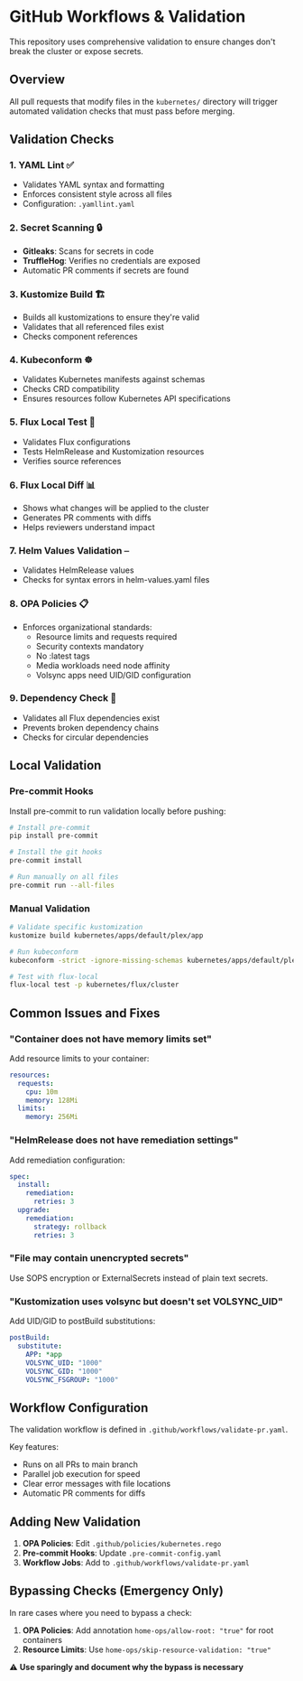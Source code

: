 # GitHub Workflows & Validation

This repository uses comprehensive validation to ensure changes don't break the cluster or expose secrets.

## Overview

All pull requests that modify files in the `kubernetes/` directory will trigger automated validation checks that must pass before merging.

## Validation Checks

### 1. **YAML Lint** ✅
- Validates YAML syntax and formatting
- Enforces consistent style across all files
- Configuration: `.yamllint.yaml`

### 2. **Secret Scanning** 🔒
- **Gitleaks**: Scans for secrets in code
- **TruffleHog**: Verifies no credentials are exposed
- Automatic PR comments if secrets are found

### 3. **Kustomize Build** 🏗️
- Builds all kustomizations to ensure they're valid
- Validates that all referenced files exist
- Checks component references

### 4. **Kubeconform** ☸️
- Validates Kubernetes manifests against schemas
- Checks CRD compatibility
- Ensures resources follow Kubernetes API specifications

### 5. **Flux Local Test** 🔄
- Validates Flux configurations
- Tests HelmRelease and Kustomization resources
- Verifies source references

### 6. **Flux Local Diff** 📊
- Shows what changes will be applied to the cluster
- Generates PR comments with diffs
- Helps reviewers understand impact

### 7. **Helm Values Validation** ⎯
- Validates HelmRelease values
- Checks for syntax errors in helm-values.yaml files

### 8. **OPA Policies** 📋
- Enforces organizational standards:
  - Resource limits and requests required
  - Security contexts mandatory
  - No :latest tags
  - Media workloads need node affinity
  - Volsync apps need UID/GID configuration

### 9. **Dependency Check** 🔗
- Validates all Flux dependencies exist
- Prevents broken dependency chains
- Checks for circular dependencies

## Local Validation

### Pre-commit Hooks

Install pre-commit to run validation locally before pushing:

```bash
# Install pre-commit
pip install pre-commit

# Install the git hooks
pre-commit install

# Run manually on all files
pre-commit run --all-files
```

### Manual Validation

```bash
# Validate specific kustomization
kustomize build kubernetes/apps/default/plex/app

# Run kubeconform
kubeconform -strict -ignore-missing-schemas kubernetes/apps/default/plex/app/helmrelease.yaml

# Test with flux-local
flux-local test -p kubernetes/flux/cluster
```

## Common Issues and Fixes

### "Container does not have memory limits set"
Add resource limits to your container:
```yaml
resources:
  requests:
    cpu: 10m
    memory: 128Mi
  limits:
    memory: 256Mi
```

### "HelmRelease does not have remediation settings"
Add remediation configuration:
```yaml
spec:
  install:
    remediation:
      retries: 3
  upgrade:
    remediation:
      strategy: rollback
      retries: 3
```

### "File may contain unencrypted secrets"
Use SOPS encryption or ExternalSecrets instead of plain text secrets.

### "Kustomization uses volsync but doesn't set VOLSYNC_UID"
Add UID/GID to postBuild substitutions:
```yaml
postBuild:
  substitute:
    APP: *app
    VOLSYNC_UID: "1000"
    VOLSYNC_GID: "1000"
    VOLSYNC_FSGROUP: "1000"
```

## Workflow Configuration

The validation workflow is defined in `.github/workflows/validate-pr.yaml`.

Key features:
- Runs on all PRs to main branch
- Parallel job execution for speed
- Clear error messages with file locations
- Automatic PR comments for diffs

## Adding New Validation

1. **OPA Policies**: Edit `.github/policies/kubernetes.rego`
2. **Pre-commit Hooks**: Update `.pre-commit-config.yaml`
3. **Workflow Jobs**: Add to `.github/workflows/validate-pr.yaml`

## Bypassing Checks (Emergency Only)

In rare cases where you need to bypass a check:

1. **OPA Policies**: Add annotation `home-ops/allow-root: "true"` for root containers
2. **Resource Limits**: Use `home-ops/skip-resource-validation: "true"`

⚠️ **Use sparingly and document why the bypass is necessary**